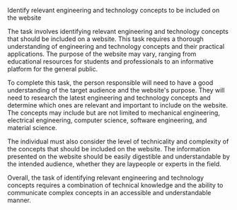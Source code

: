 Identify relevant engineering and technology concepts to be included on the website

The task involves identifying relevant engineering and technology concepts that should be included on a website. This task requires a thorough understanding of engineering and technology concepts and their practical applications. The purpose of the website may vary, ranging from educational resources for students and professionals to an informative platform for the general public.

To complete this task, the person responsible will need to have a good understanding of the target audience and the website's purpose. They will need to research the latest engineering and technology concepts and determine which ones are relevant and important to include on the website. The concepts may include but are not limited to mechanical engineering, electrical engineering, computer science, software engineering, and material science.

The individual must also consider the level of technicality and complexity of the concepts that should be included on the website. The information presented on the website should be easily digestible and understandable by the intended audience, whether they are laypeople or experts in the field.

Overall, the task of identifying relevant engineering and technology concepts requires a combination of technical knowledge and the ability to communicate complex concepts in an accessible and understandable manner.
